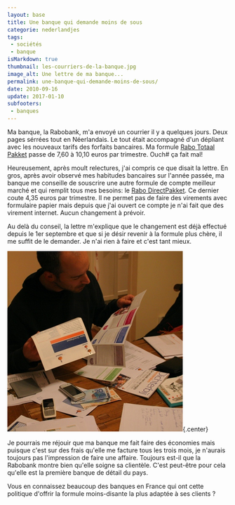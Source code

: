 ```yaml
---
layout: base
title: Une banque qui demande moins de sous
categorie: nederlandjes
tags: 
 - sociétés
 - banque
isMarkdown: true
thumbnail: les-courriers-de-la-banque.jpg
image_alt: Une lettre de ma banque...
permalink: une-banque-qui-demande-moins-de-sous/
date: 2010-09-16
update: 2017-01-10
subfooters:
 - banques
---
```


Ma banque, la Rabobank, m'a envoyé un courrier il y a quelques jours. Deux pages sérrées tout en Néerlandais. Le tout était accompagné d'un dépliant avec les nouveaux tarifs des forfaits bancaires. Ma formule [Rabo Totaal Pakket](http://www.rabobank.nl/particulieren/producten/betalen/voor_uzelf/rabo_totaalpakket/default) passe de 7,60 à 10,10 euros par trimestre. Ouch# ça fait mal!

Heureusement, après moult relectures, j'ai compris ce que disait la lettre. En gros, après avoir observé mes habitudes bancaires sur l'année passée, ma banque me conseille de souscrire une autre formule de compte meilleur marché et qui remplit tous mes besoins: le [Rabo DirectPakket](http://www.rabobank.nl/particulieren/producten/betalen/voor_uzelf/rabo_directpakket/default). Ce dernier coute 4,35 euros par trimestre. Il ne permet pas de faire des virements avec formulaire papier mais depuis que j'ai ouvert ce compte je n'ai fait que des virement internet. Aucun changement à prévoir.

Au delà du conseil, la lettre m'explique que le changement est déjà effectué depuis le 1er septembre et que si je désir revenir à la formule plus chère, il me suffit de le demander. Je n'ai rien à faire et c'est tant mieux.

![Une lettre de ma banque...](les-courriers-de-la-banque.jpg){.center}

Je pourrais me réjouir que ma banque me fait faire des économies mais puisque c'est sur des frais qu'elle me facture tous les trois mois, je n'aurais toujours pas l'impression de faire une affaire. Toujours est-il que la Rabobank montre bien qu'elle soigne sa clientèle. C'est peut-être pour cela qu'elle est la première banque de détail du pays. 

Vous en connaissez beaucoup des banques en France qui ont cette politique d'offrir la formule moins-disante la plus adaptée à ses clients ?
